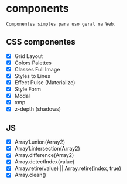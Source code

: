 # components
    Componentes simples para uso geral na Web.

## CSS componentes

- [x] Grid Layout
- [x] Colors Palettes
- [x] Classes Full Image
- [x] Styles to Lines
- [x] Effect Pulse (Materialize)
- [x] Style Form
- [x] Modal
- [x] xmp
- [x] z-depth (shadows)

## JS

- [x] Array1.union(Array2)
- [x] Array1.intersection(Array2)
- [x] Array.difference(Array2)
- [x] Array.detectIndex(value)
- [x] Array.retire(value) || Array.retire(index, true)
- [x] Array.clean()